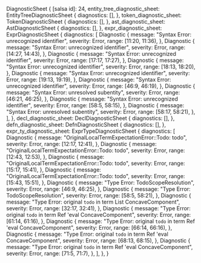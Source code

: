 DiagnosticSheet {
    [salsa id]: 24,
    entity_tree_diagnostic_sheet: EntityTreeDiagnosticSheet {
        diagnostics: [],
    },
    token_diagnostic_sheet: TokenDiagnosticSheet {
        diagnostics: [],
    },
    ast_diagnostic_sheet: AstDiagnosticSheet {
        diagnostics: [],
    },
    expr_diagnostic_sheet: ExprDiagnosticSheet {
        diagnostics: [
            Diagnostic {
                message: "Syntax Error: unrecognized identifier",
                severity: Error,
                range: [11:20, 11:36),
            },
            Diagnostic {
                message: "Syntax Error: unrecognized identifier",
                severity: Error,
                range: [14:27, 14:43),
            },
            Diagnostic {
                message: "Syntax Error: unrecognized identifier",
                severity: Error,
                range: [17:17, 17:27),
            },
            Diagnostic {
                message: "Syntax Error: unrecognized identifier",
                severity: Error,
                range: [18:13, 18:20),
            },
            Diagnostic {
                message: "Syntax Error: unrecognized identifier",
                severity: Error,
                range: [19:13, 19:19),
            },
            Diagnostic {
                message: "Syntax Error: unrecognized identifier",
                severity: Error,
                range: [46:9, 46:19),
            },
            Diagnostic {
                message: "Syntax Error: unresolved subentity",
                severity: Error,
                range: [46:21, 46:25),
            },
            Diagnostic {
                message: "Syntax Error: unrecognized identifier",
                severity: Error,
                range: [58:5, 58:15),
            },
            Diagnostic {
                message: "Syntax Error: unresolved subentity",
                severity: Error,
                range: [58:17, 58:21),
            },
        ],
    },
    decl_diagnostic_sheet: DeclDiagnosticSheet {
        diagnostics: [],
    },
    defn_diagnostic_sheet: DefnDiagnosticSheet {
        diagnostics: [],
    },
    expr_ty_diagnostic_sheet: ExprTypeDiagnosticSheet {
        diagnostics: [
            Diagnostic {
                message: "OriginalLocalTermExpectationError::Todo: todo",
                severity: Error,
                range: [12:17, 12:41),
            },
            Diagnostic {
                message: "OriginalLocalTermExpectationError::Todo: todo",
                severity: Error,
                range: [12:43, 12:53),
            },
            Diagnostic {
                message: "OriginalLocalTermExpectationError::Todo: todo",
                severity: Error,
                range: [15:17, 15:41),
            },
            Diagnostic {
                message: "OriginalLocalTermExpectationError::Todo: todo",
                severity: Error,
                range: [15:43, 15:51),
            },
            Diagnostic {
                message: "Type Error: TodoScopeResolution",
                severity: Error,
                range: [46:9, 46:25),
            },
            Diagnostic {
                message: "Type Error: TodoScopeResolution",
                severity: Error,
                range: [58:5, 58:21),
            },
            Diagnostic {
                message: "Type Error: original `todo` in term List ConcaveComponent",
                severity: Error,
                range: [32:17, 32:41),
            },
            Diagnostic {
                message: "Type Error: original `todo` in term Ref 'eval ConcaveComponent",
                severity: Error,
                range: [61:14, 61:16),
            },
            Diagnostic {
                message: "Type Error: original `todo` in term Ref 'eval ConcaveComponent",
                severity: Error,
                range: [66:14, 66:16),
            },
            Diagnostic {
                message: "Type Error: original `todo` in term Ref 'eval ConcaveComponent",
                severity: Error,
                range: [68:13, 68:15),
            },
            Diagnostic {
                message: "Type Error: original `todo` in term Ref 'eval ConcaveComponent",
                severity: Error,
                range: [71:5, 71:7),
            },
        ],
    },
}